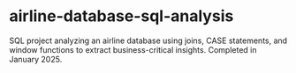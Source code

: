 # airline-database-sql-analysis
SQL project analyzing an airline database using joins, CASE statements, and window functions to extract business-critical insights. Completed in January 2025.
